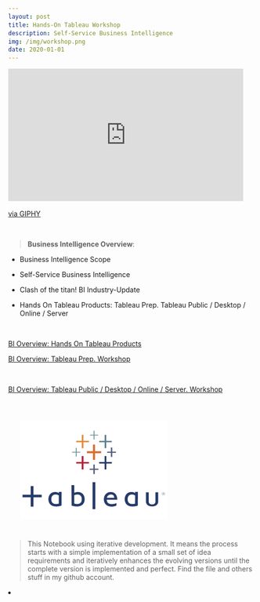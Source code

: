 ```yaml
---
layout: post
title: Hands-On Tableau Workshop
description: Self-Service Business Intelligence
img: /img/workshop.png
date: 2020-01-01
---
```



<iframe src="https://giphy.com/embed/aQCCNezRpb9Hq" width="480" height="270" frameBorder="0" class="giphy-embed" allowFullScreen></iframe><p><a href="https://giphy.com/gifs/data-aQCCNezRpb9Hq">via GIPHY</a></p>

<Br>


> **Business Intelligence Overview**:


* Business Intelligence Scope

* Self-Service Business Intelligence

* Clash of the titan! BI Industry-Update

* Hands On Tableau Products: Tableau Prep. Tableau Public / Desktop / Online / Server


<Br>
  
<a href="https://itsmecevi.github.io/tableaupublic/">BI Overview: Hands On Tableau Products</a>
<Br>

<a href="https://itsmecevi.github.io/tableaupublic/">BI Overview: Tableau Prep. Workshop</a>

<Br>

<a href="https://itsmecevi.github.io/tableaupublic/">BI Overview: Tableau Public / Desktop / Online / Server. Workshop</a>

<Br>
  
<img class="col one right" src="/img/tableau1.png" style="padding:25px">

<Br>

> This Notebook using iterative development. It means the process starts with a simple implementation of a small set of idea requirements and iteratively enhances the evolving versions until the complete version is implemented and perfect.
> Find the file and others stuff in my github account.


<li>
<a id="icon" href="https://github.com/itsmecevi" target="_blank"><i class="fa fa-github fa-fw fa-2x"></i></a>
</li>
